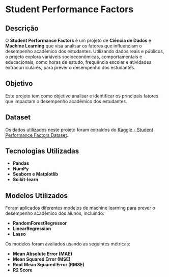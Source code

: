 # Student Performance Factors

## Descrição

O **Student Performance Factors** é um projeto de **Ciência de Dados** e **Machine Learning** que visa analisar os fatores que influenciam o desempenho acadêmico dos estudantes. Utilizando dados reais e públicos, o projeto explora variáveis socioeconômicas, comportamentais e educacionais, como horas de estudo, frequência escolar e atividades extracurriculares, para prever o desempenho dos estudantes.

## Objetivo

Este projeto tem como objetivo analisar e identificar os principais fatores que impactam o desempenho acadêmico dos estudantes.
## Dataset

Os dados utilizados neste projeto foram extraídos do [Kaggle - Student Performance Factors Dataset](https://www.kaggle.com/datasets/lainguyn123/student-performance-factors/data).

## Tecnologias Utilizadas

- **Pandas**
- **NumPy**
- **Seaborn e Matplotlib**
- **Scikit-learn**
  
## Modelos Utilizados

Foram aplicados diferentes modelos de machine learning para prever o desempenho acadêmico dos alunos, incluindo:

- **RandomForestRegressor**
- **LinearRegression**
- **Lasso**

Os modelos foram avaliados usando as seguintes métricas:

- **Mean Absolute Error (MAE)**
- **Mean Squared Error (MSE)**
- **Root Mean Squared Error (RMSE)**
- **R2 Score**
